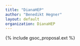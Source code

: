 ```yaml
---
title: "DianaHEP"
author: "Benedikt Hegner"
layout: default
organization: DianaHEP
---
```


{% include gsoc_proposal.ext %}

